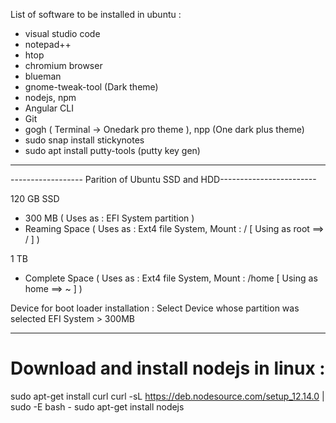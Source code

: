 List of software to be installed in ubuntu :

- visual studio code
- notepad++
- htop
- chromium browser
- blueman
- gnome-tweak-tool (Dark theme)
- nodejs, npm
- Angular CLI
- Git
- gogh ( Terminal -> Onedark pro theme ), npp (One dark plus theme)
- sudo snap install stickynotes
- sudo apt install putty-tools (putty key gen)

---

------------------ Parition of Ubuntu SSD and HDD------------------------

120 GB SSD

- 300 MB ( Uses as : EFI System partition )
- Reaming Space ( Uses as : Ext4 file System, Mount : / [ Using as root ==> / ] )

1 TB

- Complete Space ( Uses as : Ext4 file System, Mount : /home [ Using as home ==> ~ ] )

Device for boot loader installation : Select Device whose partition was selected EFI System > 300MB

---

# Download and install nodejs in linux :

sudo apt-get install curl
curl -sL https://deb.nodesource.com/setup_12.14.0 | sudo -E bash -
sudo apt-get install nodejs
